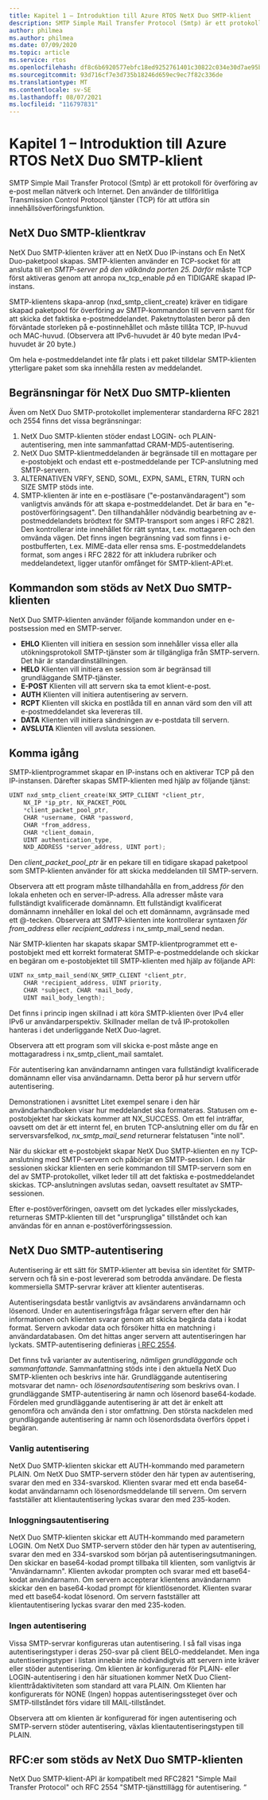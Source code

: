 ```yaml
---
title: Kapitel 1 – Introduktion till Azure RTOS NetX Duo SMTP-klient
description: SMTP Simple Mail Transfer Protocol (Smtp) är ett protokoll för överföring av e-post mellan nätverk och Internet.
author: philmea
ms.author: philmea
ms.date: 07/09/2020
ms.topic: article
ms.service: rtos
ms.openlocfilehash: df8c6b6920577ebfc18ed9252761401c30822c034e30d7ae95b25778707f53d5
ms.sourcegitcommit: 93d716cf7e3d735b18246d659ec9ec7f82c336de
ms.translationtype: MT
ms.contentlocale: sv-SE
ms.lasthandoff: 08/07/2021
ms.locfileid: "116797831"
---
```

# <a name="chapter-1---introduction-to-azure-rtos-netx-duo-smtp-client"></a>Kapitel 1 – Introduktion till Azure RTOS NetX Duo SMTP-klient

SMTP Simple Mail Transfer Protocol (Smtp) är ett protokoll för överföring av e-post mellan nätverk och Internet. Den använder de tillförlitliga Transmission Control Protocol tjänster (TCP) för att utföra sin innehållsöverföringsfunktion.

## <a name="netx-duo-smtp-client-requirements"></a>NetX Duo SMTP-klientkrav

NetX Duo SMTP-klienten kräver att en NetX Duo IP-instans och En NetX Duo-paketpool skapas. SMTP-klienten använder en TCP-socket för att ansluta till en *SMTP-server på den välkända porten 25. Därför* måste TCP först aktiveras genom att anropa nx_tcp_enable *på* en TIDIGARE skapad IP-instans.

SMTP-klientens skapa-anrop (nxd_smtp_client_create) kräver en tidigare skapad paketpool för överföring av SMTP-kommandon till servern samt för att skicka det faktiska e-postmeddelandet. Paketnyttolasten beror på den förväntade storleken på e-postinnehållet och måste tillåta TCP, IP-huvud och MAC-huvud. (Observera att IPv6-huvudet är 40 byte medan IPv4-huvudet är 20 byte.)

Om hela e-postmeddelandet inte får plats i ett paket tilldelar SMTP-klienten ytterligare paket som ska innehålla resten av meddelandet.

## <a name="netx-duo-smtp-client-constraints"></a>Begränsningar för NetX Duo SMTP-klienten

Även om NetX Duo SMTP-protokollet implementerar standarderna RFC 2821 och 2554 finns det vissa begränsningar:

1. NetX Duo SMTP-klienten stöder endast LOGIN- och PLAIN-autentisering, men inte sammanfattad CRAM-MD5-autentisering.
2. NetX Duo SMTP-klientmeddelanden är begränsade till en mottagare per e-postobjekt och endast ett e-postmeddelande per TCP-anslutning med SMTP-servern.
3. ALTERNATIVEN VRFY, SEND, SOML, EXPN, SAML, ETRN, TURN och SIZE SMTP stöds inte.
4. SMTP-klienten är inte en e-postläsare ("e-postanvändaragent") som vanligtvis används för att skapa e-postmeddelandet. Det är bara en "e-postöverföringsagent". Den tillhandahåller nödvändig bearbetning av e-postmeddelandets brödtext för SMTP-transport som anges i RFC 2821. Den kontrollerar inte innehållet för rätt syntax, t.ex. mottagaren och den omvända vägen. Det finns ingen begränsning vad som finns i e-postbufferten, t.ex. MIME-data eller rensa sms. E-postmeddelandets format, som anges i RFC 2822 för att inkludera rubriker och meddelandetext, ligger utanför omfånget för SMTP-klient-API:et.

## <a name="commands-supported-by-netx-duo-smtp-client"></a>Kommandon som stöds av NetX Duo SMTP-klienten

NetX Duo SMTP-klienten använder följande kommandon under en e-postsession med en SMTP-server.

- **EHLO** Klienten vill initiera en session som innehåller vissa eller alla utökningsprotokoll SMTP-tjänster som är tillgängliga från SMTP-servern. Det här är standardinställningen.
- **HELO** Klienten vill initiera en session som är begränsad till grundläggande SMTP-tjänster.
- **E-POST** Klienten vill att servern ska ta emot klient-e-post.
- **AUTH** Klienten vill initiera autentisering av servern.
- **RCPT** Klienten vill skicka en postlåda till en annan värd som den vill att e-postmeddelandet ska levereras till.
- **DATA** Klienten vill initiera sändningen av e-postdata till servern.
- **AVSLUTA** Klienten vill avsluta sessionen.

## <a name="getting-started"></a>Komma igång

SMTP-klientprogrammet skapar en IP-instans och en aktiverar TCP på den IP-instansen. Därefter skapas SMTP-klienten med hjälp av följande tjänst:

```C
UINT nxd_smtp_client_create(NX_SMTP_CLIENT *client_ptr,
    NX_IP *ip_ptr, NX_PACKET_POOL
    *client_packet_pool_ptr,
    CHAR *username, CHAR *password,
    CHAR *from_address,
    CHAR *client_domain,
    UINT authentication_type,
    NXD_ADDRESS *server_address, UINT port);
```

Den *client_packet_pool_ptr* är en pekare till en tidigare skapad paketpool som SMTP-klienten använder för att skicka meddelanden till SMTP-servern.

Observera att ett program måste tillhandahålla en from_address *för* den lokala enheten och en server-IP-adress. Alla adresser måste vara fullständigt kvalificerade domännamn. Ett fullständigt kvalificerat domännamn innehåller en lokal del och ett domännamn, avgränsade med ett @-tecken. Observera att SMTP-klienten inte kontrollerar syntaxen *för from_address* eller *recipient_address* i nx_smtp_mail_send nedan.

När SMTP-klienten har skapats skapar SMTP-klientprogrammet ett e-postobjekt med ett korrekt formaterat SMTP-e-postmeddelande och skickar en begäran om e-postobjektet till SMTP-klienten med hjälp av följande API:

```C
UINT nx_smtp_mail_send(NX_SMTP_CLIENT *client_ptr,
    CHAR *recipient_address, UINT priority,
    CHAR *subject, CHAR *mail_body,
    UINT mail_body_length);
```

Det finns i princip ingen skillnad i att köra SMTP-klienten över IPv4 eller IPv6 ur användarperspektiv. Skillnader mellan de två IP-protokollen hanteras i det underliggande NetX Duo-lagret.

Observera att ett program som vill skicka e-post måste ange en mottagaradress i nx_smtp_client_mail samtalet. 

För autentisering kan användarnamn antingen vara fullständigt kvalificerade domännamn eller visa användarnamn. Detta beror på hur servern utför autentisering.

Demonstrationen i avsnittet Litet exempel senare i den här användarhandboken visar hur meddelandet ska formateras. Statusen om e-postobjektet har skickats kommer att NX_SUCCESS. Om ett fel inträffar, oavsett om det är ett internt fel, en bruten TCP-anslutning eller om du får en serversvarsfelkod, *nx_smtp_mail_send* returnerar felstatusen "inte noll".

När du skickar ett e-postobjekt skapar NetX Duo SMTP-klienten en ny TCP-anslutning med SMTP-servern och påbörjar en SMTP-session. I den här sessionen skickar klienten en serie kommandon till SMTP-servern som en del av SMTP-protokollet, vilket leder till att det faktiska e-postmeddelandet skickas. TCP-anslutningen avslutas sedan, oavsett resultatet av SMTP-sessionen.

Efter e-postöverföringen, oavsett om det lyckades eller misslyckades, returneras SMTP-klienten till det "ursprungliga" tillståndet och kan användas för en annan e-postöverföringssession.

## <a name="netx-duo-smtp-authentication"></a>NetX Duo SMTP-autentisering

Autentisering är ett sätt för SMTP-klienter att bevisa sin identitet för SMTP-servern och få sin e-post levererad som betrodda användare. De flesta kommersiella SMTP-servrar kräver att klienter autentiseras.

Autentiseringsdata består vanligtvis av avsändarens användarnamn och lösenord. Under en autentiseringsfråga frågar servern efter den här informationen och klienten svarar genom att skicka begärda data i kodat format. Servern avkodar data och försöker hitta en matchning i användardatabasen. Om det hittas anger servern att autentiseringen har lyckats. SMTP-autentisering definieras [i RFC 2554](http://www.ietf.org/rfc/rfc2554.txt).

Det finns två varianter av autentisering, *nämligen grundläggande* och *sammanfattande*. Sammanfattning stöds inte i den aktuella NetX Duo SMTP-klienten och beskrivs inte här. Grundläggande autentisering motsvarar det namn- och *lösenordsautentisering* som beskrivs ovan.  I grundläggande SMTP-autentisering är namn och lösenord base64-kodade. Fördelen med grundläggande autentisering är att det är enkelt att genomföra och använda den i stor omfattning. Den största nackdelen med grundläggande autentisering är namn och lösenordsdata överförs öppet i begäran.

### <a name="plain-authentication"></a>Vanlig autentisering

NetX Duo SMTP-klienten skickar ett AUTH-kommando med parametern PLAIN. Om NetX Duo SMTP-servern stöder den här typen av autentisering, svarar den med en 334-svarskod. Klienten svarar med ett enda base64-kodat användarnamn och lösenordsmeddelande till servern. Om servern fastställer att klientautentisering lyckas svarar den med 235-koden.

### <a name="login-authentication"></a>Inloggningsautentisering

NetX Duo SMTP-klienten skickar ett AUTH-kommando med parametern LOGIN. Om NetX Duo SMTP-servern stöder den här typen av autentisering, svarar den med en 334-svarskod som början på autentiseringsutmaningen. Den skickar en base64-kodad prompt tillbaka till klienten, som vanligtvis är "Användarnamn". Klienten avkodar prompten och svarar med ett base64-kodat användarnamn. Om servern accepterar klientens användarnamn skickar den en base64-kodad prompt för klientlösenordet. Klienten svarar med ett base64-kodat lösenord. Om servern fastställer att klientautentisering lyckas svarar den med 235-koden.

### <a name="no-authentication"></a>Ingen autentisering

Vissa SMTP-servrar konfigureras utan autentisering. I så fall visas inga autentiseringstyper i deras 250-svar på client BELO-meddelandet. Men inga autentiseringstyper i listan innebär inte nödvändigtvis att servern inte kräver eller stöder autentisering. Om klienten är konfigurerad för PLAIN- eller LOGIN-autentisering i den här situationen kommer NetX Duo Client-klienttrådaktiviteten som standard att vara PLAIN. Om Klienten har konfigurerats för NONE (Ingen) hoppas autentiseringssteget över och SMTP-tillståndet förs vidare till MAIL-tillståndet.

Observera att om klienten är konfigurerad för ingen autentisering och SMTP-servern stöder autentisering, växlas klientautentiseringstypen till PLAIN.

## <a name="rfcs-supported-by-netx-duo-smtp-client"></a>RFC:er som stöds av NetX Duo SMTP-klienten

NetX Duo SMTP-klient-API är kompatibelt med RFC2821 "Simple Mail Transfer Protocol" och RFC 2554 "SMTP-tjänsttillägg för autentisering. “
